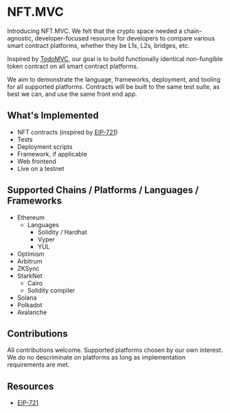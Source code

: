 # NFT.MVC

Introducing NFT.MVC. We felt that the crypto space needed a chain-agnostic, developer-focused resource for developers to compare various smart contract platforms, whether they be L1s, L2s, bridges, etc.

Inspired by [TodoMVC](https://todomvc.com/), our goal is to build functionally identical non-fungible token contract on all smart contract platforms.

We aim to demonstrate the language, frameworks, deployment, and tooling for all supported platforms. Contracts will be built to the same test suite, as best we can, and use the same front end app.


## What's Implemented

- NFT contracts (inspired by [EIP-721](https://eips.ethereum.org/EIPS/eip-721))
- Tests
- Deployment scripts
- Framework, if applicable
- Web frontend
- Live on a testnet


## Supported Chains / Platforms / Languages / Frameworks

- Ethereum
  - Languages
    - Solidity / Hardhat
    - Vyper
    - YUL
- Optimism
- Arbitrum
- ZKSync
- StarkNet
  - Cairo
  - Solidity compiler
- Solana
- Polkadot
- Avalanche


## Contributions

All contributions welcome. Supported platforms chosen by our own interest. We do no descriminate on platforms as long as implementation requirements are met.


## Resources
- [EIP-721](https://eips.ethereum.org/EIPS/eip-721)
